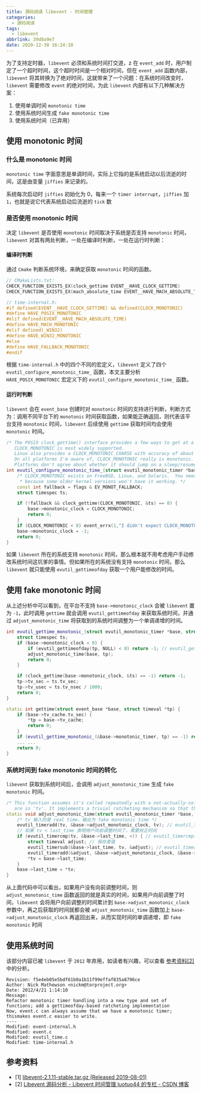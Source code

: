 ```yaml
---
title: 源码阅读 libevent - 时间管理
categories:
  - 源码阅读
tags:
  - libevent
abbrlink: 39d8a9e7
date: 2020-12-30 16:24:28
---
```

为了支持定时器，`libevent` 必须和系统时间打交道，z 在 `event_add` 时，用户制定了一个超时时间，这个超时时间是一个相对时间，但在 `event_add` 函数内部，`libevent` 将其转换为了绝对时间，这就带来了一个问题：在系统时间改变时，`libevent` 需要修改 `event` 的绝对时间，为此 `libevent` 内部有以下几种解决方案：

1. 使用单调时间 `monotonic time`
2. 使用系统时间生成 `fake monotonic time`
3. 使用系统时间（已弃用）

<!--more-->

## 使用 monotonic 时间

### 什么是 monotonic 时间

`monotonic time` 字面意思是单调时间，实际上它指的是系统启动以后流逝的时间，这是由变量 `jiffies` 来记录的。

系统每次启动时 `jiffies` 初始化为 0，每来一个 `timer interrupt`，`jiffies` 加 `1`，也就是说它代表系统启动后流逝的 `tick` 数

### 是否使用 monotonic 时间

决定 `libevent` 是否使用 `monotonic` 时间取决于系统是否支持 `monotonic` 时间，`libevent` 对其有两处判断，一处在编译时判断，一处在运行时判断：

#### 编译时判断

通过 `Cmake` 判断系统环境，来确定获取 `monotonic` 时间的函数。

``` c++
// CMakeLists.txt:
CHECK_FUNCTION_EXISTS_EX(clock_gettime EVENT__HAVE_CLOCK_GETTIME)
CHECK_FUNCTION_EXISTS_EX(mach_absolute_time EVENT__HAVE_MACH_ABSOLUTE_TIME)

// time-internal.h:
#if defined(EVENT__HAVE_CLOCK_GETTIME) && defined(CLOCK_MONOTONIC)
#define HAVE_POSIX_MONOTONIC
#elif defined(EVENT__HAVE_MACH_ABSOLUTE_TIME)
#define HAVE_MACH_MONOTONIC
#elif defined(_WIN32)
#define HAVE_WIN32_MONOTONIC
#else
#define HAVE_FALLBACK_MONOTONIC
#endif
```

根据 `time-internal.h` 中的四个不同的宏定义，`libevent` 定义了四个 `evutil_configure_monotonic_time_` 函数，本文主要分析 `HAVE_POSIX_MONOTONIC` 宏定义下的 `evutil_configure_monotonic_time_` 函数。

#### 运行时判断

`libevent` 会在 `event_base` 创建时对 `monotonic` 时间的支持进行判断，判断方式为：调用不同平台下的 `monotonic` 时间获取函数，如果能正确返回，则代表该平台支持 `monotonic` 时间，`libevent` 后续使用 `gettime` 获取时间均会使用 `monotonic` 时间。

``` c++
/* The POSIX clock_gettime() interface provides a few ways to get at a monotonic clock.
   CLOCK_MONOTONIC is most widely supported.
   Linux also provides a CLOCK_MONOTONIC_COARSE with accuracy of about 1-4 msec.
   On all platforms I'm aware of, CLOCK_MONOTONIC really is monotonic.
   Platforms don't agree about whether it should jump on a sleep/resume. */
int evutil_configure_monotonic_time_(struct evutil_monotonic_timer *base, int flags) {
    /* CLOCK_MONOTONIC exists on FreeBSD, Linux, and Solaris.  You need to check for it at runtime,
     * because some older kernel versions won't have it working. */
    const int fallback = flags & EV_MONOT_FALLBACK;
    struct timespec ts;

    if (!fallback && clock_gettime(CLOCK_MONOTONIC, &ts) == 0) {
        base->monotonic_clock = CLOCK_MONOTONIC;
        return 0;
    }
    if (CLOCK_MONOTONIC < 0) event_errx(1,"I didn't expect CLOCK_MONOTONIC to be < 0");
    base->monotonic_clock = -1;
    return 0;
}
```

如果 `libevent` 所在的系统支持 `monotonic` 时间，那么根本就不用考虑用户手动修改系统时间这坑爹的事情。但如果所在的系统没有支持 `monotonic` 时间，那么 `libevent` 就只能使用 `evutil_gettimeofday` 获取一个用户能修改的时间。

## 使用 fake monotonic 时间

从上述分析中可以看到，在平台不支持 `base->monotonic_clock` 会被 `libevent` 置为 `-1`，此时调用 `gettime` 就会调用 `evutil_gettimeofday` 来获取系统时间，并通过 `adjust_monotonic_time` 将获取到的系统时间调整为一个单调递增的时间。

``` c++
int evutil_gettime_monotonic_(struct evutil_monotonic_timer *base, struct timeval *tp) {
    struct timespec ts;
    if (base->monotonic_clock < 0) {
        if (evutil_gettimeofday(tp, NULL) < 0) return -1; // evutil_gettimeofday 调用 gettimeofday 函数
        adjust_monotonic_time(base, tp);
        return 0;
    }

    if (clock_gettime(base->monotonic_clock, &ts) == -1) return -1;
    tp->tv_sec = ts.tv_sec;
    tp->tv_usec = ts.tv_nsec / 1000;
    return 0;
}

static int gettime(struct event_base *base, struct timeval *tp) {
    if (base->tv_cache.tv_sec) {
        *tp = base->tv_cache;
        return 0;
    }
    if (evutil_gettime_monotonic_(&base->monotonic_timer, tp) == -1) return -1;
    ... ...
    return 0;
}
```

### 系统时间到 fake monotonic 时间的转化

`libevent` 获取到系统时间后，会调用 `adjust_monotonic_time` 生成 `fake monotonic` 时间。

``` c++
/* This function assumes it's called repeatedly with a not-actually-so-monotonic time source whose outputs
   are in 'tv'. It implements a trivial ratcheting mechanism so that the values never go backwards. */
static void adjust_monotonic_time(struct evutil_monotonic_timer *base, struct timeval *tv) {
    /* tv 输入的是 real time，输出为 fake monotonic time */
    evutil_timeradd(tv, &base->adjust_monotonic_clock, tv); // evutil_timeradd(a,b,c) <--> c = a + b
    // 如果 tv < last_time 表明用户向前调整时间了，需要校正时间
    if (evutil_timercmp(tv, &base->last_time, <)) { // evutil_timercmp(a,b,op) <--> a op b
        struct timeval adjust; // 保存差值
        evutil_timersub(&base->last_time, tv, &adjust); // evutil_timersub(a,b,c) <--> c = a - b
        evutil_timeradd(&adjust, &base->adjust_monotonic_clock, &base->adjust_monotonic_clock);
        *tv = base->last_time;
    }
    base->last_time = *tv;
}
```

从上面代码中可以看出，如果用户没有向前调整时间，则 `adjust_monotonic_time` 函数返回的就是真实的时间，如果用户向前调整了时间，`libevent` 会将用户向前调整的时间累计到 `base->adjust_monotonic_clock` 参数中，再之后获取的时间就都会被 `adjust_monotonic_time` 函数加上 `base->adjust_monotonic_clock` 再返回出来，从而实现时间的单调递增，即 `fake monotonic` 时间

## 使用系统时间

该部分内容已被 `libevent` 于 `2012` 年弃用，如读者有兴趣，可以查看 [参考资料[2]](https://blog.csdn.net/luotuo44/article/details/38661787) 中的分析。

``` git
Revision: f5e4eb05e5bdf61b0a1b11f99effaf835a8796ce
Author: Nick Mathewson <nickm@torproject.org>
Date: 2012/4/21 1:14:10
Message:
Refactor monotonic timer handling into a new type and set of functions; add a gettimeofday-based ratcheting implementation
Now, event.c can always assume that we have a monotonic timer; thismakes event.c easier to write.
----
Modified: event-internal.h
Modified: event.c
Modified: evutil_time.c
Modified: time-internal.h
```

## 参考资料

* [1] [libevent-2.1.11-stable.tar.gz (Released 2019-08-01)](https://github.com/libevent/libevent/releases/download/release-2.1.11-stable/libevent-2.1.11-stable.tar.gz)
* [2] [Libevent 源码分析 - Libevent 时间管理 luotuo44 的专栏 - CSDN 博客](https://blog.csdn.net/luotuo44/article/details/38661787)
